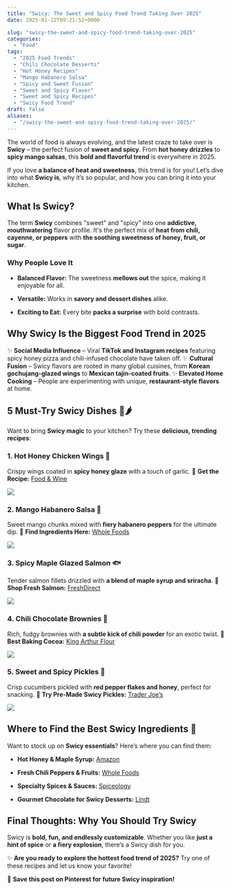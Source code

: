 ```yaml
---
title: "Swicy: The Sweet and Spicy Food Trend Taking Over 2025"
date: 2025-01-22T09:21:52+0000

slug: "swicy-the-sweet-and-spicy-food-trend-taking-over-2025"
categories:
  - "Food"
tags:
  - "2025 Food Trends"
  - "Chili Chocolate Desserts"
  - "Hot Honey Recipes"
  - "Mango Habanero Salsa"
  - "Spicy and Sweet Fusion"
  - "Sweet and Spicy Flavor"
  - "Sweet and Spicy Recipes"
  - "Swicy Food Trend"
draft: false
aliases:
  - "/swicy-the-sweet-and-spicy-food-trend-taking-over-2025/"
---
```

The world of food is always evolving, and the latest craze to take over is **Swicy** – the perfect fusion of **sweet and spicy**. From **hot honey drizzles** to **spicy mango salsas**, this **bold and flavorful trend** is everywhere in 2025.

If you love **a balance of heat and sweetness**, this trend is for you! Let’s dive into what **Swicy is**, why it’s so popular, and how you can bring it into your kitchen.

## **What Is Swicy?**

The term **Swicy** combines "sweet" and "spicy" into one **addictive, mouthwatering** flavor profile. It's the perfect mix of **heat from chili, cayenne, or peppers** with **the soothing sweetness of honey, fruit, or sugar**.

### **Why People Love It**

- **Balanced Flavor:** The sweetness **mellows out** the spice, making it enjoyable for all.

- **Versatile:** Works in **savory and dessert dishes** alike.

- **Exciting to Eat:** Every bite **packs a surprise** with bold contrasts.

## **Why Swicy Is the Biggest Food Trend in 2025**

✨ **Social Media Influence** – Viral **TikTok and Instagram recipes** featuring spicy honey pizza and chili-infused chocolate have taken off.
✨ **Cultural Fusion** – Swicy flavors are rooted in many global cuisines, from **Korean gochujang-glazed wings** to **Mexican tajin-coated fruits**.
✨ **Elevated Home Cooking** – People are experimenting with unique, **restaurant-style flavors** at home.

## **5 Must-Try Swicy Dishes** 🍯🌶️

Want to bring **Swicy magic** to your kitchen? Try these **delicious, trending recipes**:

### **1. Hot Honey Chicken Wings** 🍗

Crispy wings coated in **spicy honey glaze** with a touch of garlic. 🔗 **Get the Recipe:** [Food & Wine](https://www.foodandwine.com/)

![
](/DALL·E-2025-01-22-00.42.54-A-visually-appealing-image-of-hot-honey-chicken-wings-glazed-with-a-golden-spicy-honey-sauce.-The-wings-are-arranged-on-a-rustic-wooden-platter-with-.webp)

### **2. Mango Habanero Salsa** 🥭

Sweet mango chunks mixed with **fiery habanero peppers** for the ultimate dip. 🔗 **Find Ingredients Here:** [Whole Foods](https://www.wholefoodsmarket.com/)

![](/DALL·E-2025-01-22-00.43.23-A-vibrant-image-of-fresh-mango-habanero-salsa-served-in-a-rustic-bowl.-The-salsa-features-bright-orange-mango-chunks-fiery-red-habanero-peppers-fine.webp)

### **3. Spicy Maple Glazed Salmon** 🐟

Tender salmon fillets drizzled with **a blend of maple syrup and sriracha**. 🔗 **Shop Fresh Salmon:** [FreshDirect](https://www.freshdirect.com/)

![](/DALL·E-2025-01-22-00.43.39-A-beautifully-plated-spicy-maple-glazed-salmon-fillet-with-a-golden-slightly-caramelized-glaze.-The-dish-is-garnished-with-fresh-herbs-and-served-on-.webp)

### **4. Chili Chocolate Brownies** 🍫

Rich, fudgy brownies with **a subtle kick of chili powder** for an exotic twist. 🔗 **Best Baking Cocoa:** [King Arthur Flour](https://www.kingarthurbaking.com/)

![](/DALL·E-2025-01-22-00.44.00-A-delicious-and-visually-appealing-plate-of-chili-chocolate-brownies.-The-brownies-are-rich-and-fudgy-with-a-dark-chocolate-color-topped-with-a-light-1.webp)

### **5. Sweet and Spicy Pickles** 🥒

Crisp cucumbers pickled with **red pepper flakes and honey**, perfect for snacking. 🔗 **Try Pre-Made Swicy Pickles:** [Trader Joe’s](https://www.traderjoes.com/)

![](/DALL·E-2025-01-22-00.44.19-A-beautifully-arranged-plate-of-sweet-and-spicy-pickles-in-a-rustic-setting.-The-pickles-are-sliced-and-infused-with-red-pepper-flakes-and-honey-disp.webp)

## **Where to Find the Best Swicy Ingredients** 🛒

Want to stock up on **Swicy essentials**? Here’s where you can find them:

- **Hot Honey & Maple Syrup:** [Amazon](https://www.amazon.com/)

- **Fresh Chili Peppers & Fruits:** [Whole Foods](https://www.wholefoodsmarket.com/)

- **Specialty Spices & Sauces:** [Spiceology](https://spiceology.com/)

- **Gourmet Chocolate for Swicy Desserts:** [Lindt](https://www.lindtusa.com/)

## **Final Thoughts: Why You Should Try Swicy**

Swicy is **bold, fun, and endlessly customizable**. Whether you like **just a hint of spice** or **a fiery explosion**, there’s a Swicy dish for you.

✨ **Are you ready to explore the hottest food trend of 2025?** Try one of these recipes and let us know your favorite!

📌 **Save this post on Pinterest for future Swicy inspiration!**